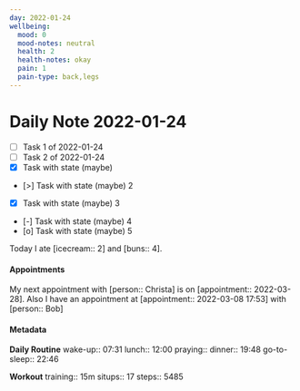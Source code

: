 ```yaml
---
day: 2022-01-24
wellbeing:
  mood: 0
  mood-notes: neutral
  health: 2
  health-notes: okay
  pain: 1
  pain-type: back,legs
---
```


# Daily Note 2022-01-24

- [ ] Task 1 of 2022-01-24
- [ ] Task 2 of 2022-01-24
- [x] Task with state (maybe)
- [>] Task with state (maybe) 2
- [x] Task with state (maybe) 3
- [-] Task with state (maybe) 4
- [o] Task with state (maybe) 5

Today I ate [icecream:: 2] and [buns:: 4].

#### Appointments
My next appointment with [person:: Christa] is on [appointment:: 2022-03-28].
Also I have an appointment at [appointment:: 2022-03-08 17:53] with [person:: Bob]

#### Metadata

**Daily Routine**
wake-up:: 07:31
lunch:: 12:00
praying:: 
dinner:: 19:48
go-to-sleep:: 22:46

**Workout**
training:: 15m
situps:: 17
steps:: 5485
